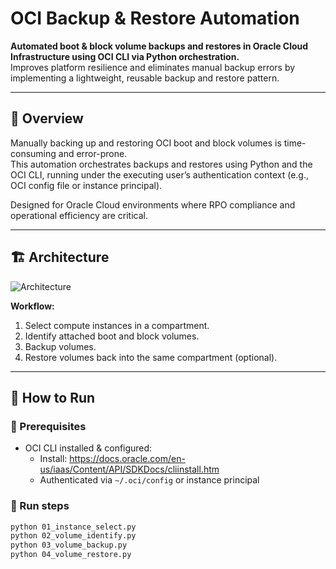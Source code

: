 # OCI Backup & Restore Automation

**Automated boot & block volume backups and restores in Oracle Cloud Infrastructure using OCI CLI via Python orchestration.**  
Improves platform resilience and eliminates manual backup errors by implementing a lightweight, reusable backup and restore pattern.

---

## 📄 Overview

Manually backing up and restoring OCI boot and block volumes is time-consuming and error-prone.  
This automation orchestrates backups and restores using Python and the OCI CLI, running under the executing user’s authentication context (e.g., OCI config file or instance principal).

Designed for Oracle Cloud environments where RPO compliance and operational efficiency are critical.

---

## 🏗️ Architecture

![Architecture](diagrams/architecture.png)

**Workflow:**
1. Select compute instances in a compartment.
2. Identify attached boot and block volumes.
3. Backup volumes.
4. Restore volumes back into the same compartment (optional).

---

## 🚀 How to Run

### 🔷 Prerequisites
- OCI CLI installed & configured:
  - Install: https://docs.oracle.com/en-us/iaas/Content/API/SDKDocs/cliinstall.htm
  - Authenticated via `~/.oci/config` or instance principal

### 🔷 Run steps
```bash
python 01_instance_select.py
python 02_volume_identify.py
python 03_volume_backup.py
python 04_volume_restore.py
